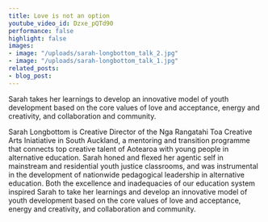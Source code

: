 ```yaml
---
title: Love is not an option
youtube_video_id: Dzxe_pQTd90
performance: false
highlight: false
images:
- image: "/uploads/sarah-longbottom_talk_2.jpg"
- image: "/uploads/sarah-longbottom_talk_1.jpg"
related_posts:
- blog_post: 
---
```


Sarah takes her learnings to develop an innovative model of youth development based on the core values of love and acceptance, energy and creativity, and collaboration and community.

Sarah Longbottom is Creative Director of the Nga Rangatahi Toa Creative Arts Iniatiative in South Auckland, a mentoring and transition programme that connects top creative talent of Aotearoa with young people in alternative education. Sarah honed and flexed her agentic self in mainstream and residential youth justice classrooms, and was instrumental in the development of nationwide pedagogical leadership in alternative education. Both the excellence and inadequacies of our education system inspired Sarah to take her learnings and develop an innovative model of youth development based on the core values of love and acceptance, energy and creativity, and collaboration and community.